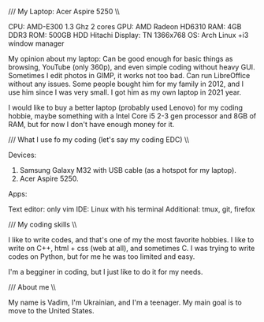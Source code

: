 /// My Laptop: Acer Aspire 5250 \\\

CPU: AMD-E300 1.3 Ghz 2 cores
GPU: AMD Radeon HD6310
RAM: 4GB DDR3
ROM: 500GB HDD Hitachi
Display: TN 1366x768
OS: Arch Linux +i3 window manager

My opinion about my laptop: Can be good enough for basic things as browsing, YouTube (only 360p), and even simple coding without heavy GUI. Sometimes I edit photos in GIMP, it works not too bad. Can run LibreOffice without any issues. Some people bought him for my family in 2012, and I use him since I was very small. I got him as my own laptop in 2021 year.

I would like to buy a better laptop (probably used Lenovo) for my coding hobbie, maybe something with a Intel Core i5 2-3 gen processor and 8GB of RAM, but for now I don't have enough money for it.

/// What I use fo my coding (let's say my coding EDC) \\\

Devices:

1. Samsung Galaxy M32 with USB cable (as a hotspot for my laptop).
2. Acer Aspire 5250.

Apps:

Text editor: only vim
IDE: Linux with his terminal
Additional: tmux, git, firefox

/// My coding skills \\\

I like to write codes, and that's one of my the most favorite hobbies. I like to write on C++, html + css (web at all), and sometimes C. I was trying to write codes on Python, but for me he was too limited and easy.

I'm a begginer in coding, but I just like to do it for my needs.

/// About me \\\

My name is Vadim, I'm Ukrainian, and I'm a teenager. My main goal is to move to the United States.
